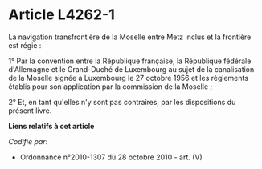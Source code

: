 # Article L4262-1

La navigation transfrontière de la Moselle entre Metz inclus et la frontière est régie :

1° Par la convention entre la République française, la République fédérale d'Allemagne et le Grand-Duché de Luxembourg au
sujet de la canalisation de la Moselle signée à Luxembourg le 27 octobre 1956 et les règlements établis pour son application
par la commission de la Moselle ;

2° Et, en tant qu'elles n'y sont pas contraires, par les dispositions du présent livre.

**Liens relatifs à cet article**

_Codifié par_:

  - Ordonnance n°2010-1307 du 28 octobre 2010 - art. (V)
